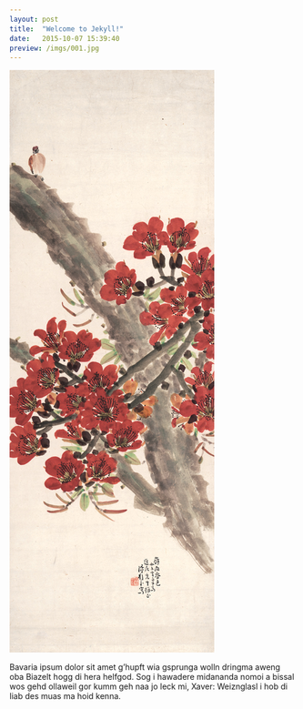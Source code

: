```yaml
---
layout: post
title:  "Welcome to Jekyll!"
date:   2015-10-07 15:39:40
preview: /imgs/001.jpg
---
```


![Picture 1](/imgs/001.jpg)

Bavaria ipsum dolor sit amet g’hupft wia gsprunga wolln dringma aweng oba Biazelt hogg di hera helfgod. Sog i hawadere midananda nomoi a bissal wos gehd ollaweil gor kumm geh naa jo leck mi, Xaver: Weiznglasl i hob di liab des muas ma hoid kenna.
